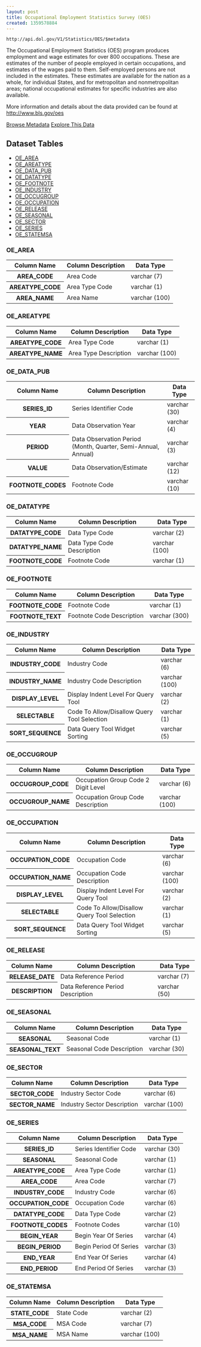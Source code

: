 ```yaml
---
layout: post
title: Occupational Employment Statistics Survey (OES)
created: 1359578884
---
```


```
http://api.dol.gov/V1/Statistics/OES/$metadata
```

<p>The Occupational Employment Statistics (OES) program produces employment and wage estimates for over 800 occupations. These are estimates of the number of people employed in certain occupations, and estimates of the wages paid to them. Self-employed persons are not included in the estimates. These estimates are available for the nation as a whole, for individual States, and for metropolitan and nonmetropolitan areas; national occupational estimates for specific industries are also available.</p>

<p>More information and details about the data provided can be found at <a href="http://www.bls.gov/oes">http://www.bls.gov/oes</a></p>


<a href ="http://api.dol.gov/V1/Statistics/OES/$metadata" class="button radius button_dataset">Browse Metadata</a>
<a href ="https://devtools.dol.gov/APISampler/Home/Index1?datasetName=BLS Occupational Employment Statistics Survey (OES)" class="button radius button_dataset">Explore This Data</a>


## Dataset Tables  

- [OE_AREA](#OE_AREA)
- [OE_AREATYPE](#OE_AREATYPE)
- [OE_DATA_PUB](#OE_DATA_PUB)
- [OE_DATATYPE](#OE_DATATYPE)
- [OE_FOOTNOTE](#OE_FOOTNOTE)
- [OE_INDUSTRY](#OE_INDUSTRY)
- [OE_OCCUGROUP](#OE_OCCUGROUP)
- [OE_OCCUPATION](#OE_OCCUPATION)
- [OE_RELEASE](#OE_RELEASE)
- [OE_SEASONAL](#OE_SEASONAL)
- [OE_SECTOR](#OE_SECTOR)
- [OE_SERIES](#OE_SERIES)
- [OE_STATEMSA](#OE_STATEMSA)

<h3><a name="OE_AREA">OE_AREA</a></h3>

<table>
	<thead>
		<tr>
			<th>Column Name</th>
			<th>Column Description</th>
			<th>Data Type</th>
		</tr>
	</thead>
	<tbody>
		<tr>
			<th>AREA_CODE</th>
			<td>Area Code</td>
			<td>varchar (7)</td>
		</tr>
		<tr>
			<th>AREATYPE_CODE</th>
			<td>Area Type Code</td>
			<td>varchar (1)</td>
		</tr>
		<tr>
			<th>AREA_NAME</th>
			<td>Area Name</td>
			<td>varchar (100)</td>
		</tr>
	</tbody>
</table>
<h3><a name="OE_AREATYPE">OE_AREATYPE</a></h3>

<table>
	<thead>
		<tr>
			<th>Column Name</th>
			<th>Column Description</th>
			<th>Data Type</th>
		</tr>
	</thead>
	<tbody>
		<tr>
			<th>AREATYPE_CODE</th>
			<td>Area Type Code</td>
			<td>varchar (1)</td>
		</tr>
		<tr>
			<th>AREATYPE_NAME</th>
			<td>Area Type Description</td>
			<td>varchar (100)</td>
		</tr>
	</tbody>
</table>
<h3><a name="OE_DATA_PUB">OE_DATA_PUB</a></h3>

<table>
	<thead>
		<tr>
			<th>Column Name</th>
			<th>Column Description</th>
			<th>Data Type</th>
		</tr>
	</thead>
	<tbody>
		<tr>
			<th>SERIES_ID</th>
			<td>Series Identifier Code</td>
			<td>varchar (30)</td>
		</tr>
		<tr>
			<th>YEAR</th>
			<td>Data Observation Year</td>
			<td>varchar (4)</td>
		</tr>
		<tr>
			<th>PERIOD</th>
			<td>Data Observation Period (Month, Quarter, Semi-Annual, Annual)</td>
			<td>varchar (3)</td>
		</tr>
		<tr>
			<th>VALUE</th>
			<td>Data Observation/Estimate</td>
			<td>varchar (12)</td>
		</tr>
		<tr>
			<th>FOOTNOTE_CODES</th>
			<td>Footnote Code</td>
			<td>varchar (10)</td>
		</tr>
	</tbody>
</table>
<h3><a name="OE_DATATYPE">OE_DATATYPE</a></h3>

<table>
	<thead>
		<tr>
			<th>Column Name</th>
			<th>Column Description</th>
			<th>Data Type</th>
		</tr>
	</thead>
	<tbody>
		<tr>
			<th>DATATYPE_CODE</th>
			<td>Data Type Code</td>
			<td>varchar (2)</td>
		</tr>
		<tr>
			<th>DATATYPE_NAME</th>
			<td>Data Type Code Description</td>
			<td>varchar (100)</td>
		</tr>
		<tr>
			<th>FOOTNOTE_CODE</th>
			<td>Footnote Code</td>
			<td>varchar (1)</td>
		</tr>
	</tbody>
</table>
<h3><a name="OE_FOOTNOTE">OE_FOOTNOTE</a></h3>

<table>
	<thead>
		<tr>
			<th>Column Name</th>
			<th>Column Description</th>
			<th>Data Type</th>
		</tr>
	</thead>
	<tbody>
		<tr>
			<th>FOOTNOTE_CODE</th>
			<td>Footnote Code</td>
			<td>varchar (1)</td>
		</tr>
		<tr>
			<th>FOOTNOTE_TEXT</th>
			<td>Footnote Code Description</td>
			<td>varchar (300)</td>
		</tr>
	</tbody>
</table>
<h3><a name="OE_INDUSTRY">OE_INDUSTRY</a></h3>

<table>
	<thead>
		<tr>
			<th>Column Name</th>
			<th>Column Description</th>
			<th>Data Type</th>
		</tr>
	</thead>
	<tbody>
		<tr>
			<th>INDUSTRY_CODE</th>
			<td>Industry Code</td>
			<td>varchar (6)</td>
		</tr>
		<tr>
			<th>INDUSTRY_NAME</th>
			<td>Industry Code Description</td>
			<td>varchar (100)</td>
		</tr>
		<tr>
			<th>DISPLAY_LEVEL</th>
			<td>Display Indent Level For Query Tool</td>
			<td>varchar (2)</td>
		</tr>
		<tr>
			<th>SELECTABLE</th>
			<td>Code To Allow/Disallow Query Tool Selection</td>
			<td>varchar (1)</td>
		</tr>
		<tr>
			<th>SORT_SEQUENCE</th>
			<td>Data Query Tool Widget Sorting</td>
			<td>varchar (5)</td>
		</tr>
	</tbody>
</table>
<h3><a name="OE_OCCUGROUP">OE_OCCUGROUP</a></h3>

<table>
	<thead>
		<tr>
			<th>Column Name</th>
			<th>Column Description</th>
			<th>Data Type</th>
		</tr>
	</thead>
	<tbody>
		<tr>
			<th>OCCUGROUP_CODE</th>
			<td>Occupation Group Code 2 Digit Level</td>
			<td>varchar (6)</td>
		</tr>
		<tr>
			<th>OCCUGROUP_NAME</th>
			<td>Occupation Group Code Description</td>
			<td>varchar (100)</td>
		</tr>
	</tbody>
</table>
<h3><a name="OE_OCCUPATION">OE_OCCUPATION</a></h3>

<table>
	<thead>
		<tr>
			<th>Column Name</th>
			<th>Column Description</th>
			<th>Data Type</th>
		</tr>
	</thead>
	<tbody>
		<tr>
			<th>OCCUPATION_CODE</th>
			<td>Occupation Code</td>
			<td>varchar (6)</td>
		</tr>
		<tr>
			<th>OCCUPATION_NAME</th>
			<td>Occupation Code Description</td>
			<td>varchar (100)</td>
		</tr>
		<tr>
			<th>DISPLAY_LEVEL</th>
			<td>Display Indent Level For Query Tool</td>
			<td>varchar (2)</td>
		</tr>
		<tr>
			<th>SELECTABLE</th>
			<td>Code To Allow/Disallow Query Tool Selection</td>
			<td>varchar (1)</td>
		</tr>
		<tr>
			<th>SORT_SEQUENCE</th>
			<td>Data Query Tool Widget Sorting</td>
			<td>varchar (5)</td>
		</tr>
	</tbody>
</table>
<h3><a name="OE_RELEASE">OE_RELEASE</a></h3>

<table>
	<thead>
		<tr>
			<th>Column Name</th>
			<th>Column Description</th>
			<th>Data Type</th>
		</tr>
	</thead>
	<tbody>
		<tr>
			<th>RELEASE_DATE</th>
			<td>Data Reference Period</td>
			<td>varchar (7)</td>
		</tr>
		<tr>
			<th>DESCRIPTION</th>
			<td>Data Reference Period Description</td>
			<td>varchar (50)</td>
		</tr>
	</tbody>
</table>
<h3><a name="OE_SEASONAL">OE_SEASONAL</a></h3>

<table>
	<thead>
		<tr>
			<th>Column Name</th>
			<th>Column Description</th>
			<th>Data Type</th>
		</tr>
	</thead>
	<tbody>
		<tr>
			<th>SEASONAL</th>
			<td>Seasonal Code</td>
			<td>varchar (1)</td>
		</tr>
		<tr>
			<th>SEASONAL_TEXT</th>
			<td>Seasonal Code Description</td>
			<td>varchar (30)</td>
		</tr>
	</tbody>
</table>
<h3><a name="OE_SECTOR">OE_SECTOR</a></h3>

<table>
	<thead>
		<tr>
			<th>Column Name</th>
			<th>Column Description</th>
			<th>Data Type</th>
		</tr>
	</thead>
	<tbody>
		<tr>
			<th>SECTOR_CODE</th>
			<td>Industry Sector Code</td>
			<td>varchar (6)</td>
		</tr>
		<tr>
			<th>SECTOR_NAME</th>
			<td>Industry Sector Description</td>
			<td>varchar (100)</td>
		</tr>
	</tbody>
</table>
<h3><a name="OE_SERIES">OE_SERIES</a></h3>

<table>
	<thead>
		<tr>
			<th>Column Name</th>
			<th>Column Description</th>
			<th>Data Type</th>
		</tr>
	</thead>
	<tbody>
		<tr>
			<th>SERIES_ID</th>
			<td>Series Identifier Code</td>
			<td>varchar (30)</td>
		</tr>
		<tr>
			<th>SEASONAL</th>
			<td>Seasonal Code</td>
			<td>varchar (1)</td>
		</tr>
		<tr>
			<th>AREATYPE_CODE</th>
			<td>Area Type Code</td>
			<td>varchar (1)</td>
		</tr>
		<tr>
			<th>AREA_CODE</th>
			<td>Area Code</td>
			<td>varchar (7)</td>
		</tr>
		<tr>
			<th>INDUSTRY_CODE</th>
			<td>Industry Code</td>
			<td>varchar (6)</td>
		</tr>
		<tr>
			<th>OCCUPATION_CODE</th>
			<td>Occupation Code</td>
			<td>varchar (6)</td>
		</tr>
		<tr>
			<th>DATATYPE_CODE</th>
			<td>Data Type Code</td>
			<td>varchar (2)</td>
		</tr>
		<tr>
			<th>FOOTNOTE_CODES</th>
			<td>Footnote Codes</td>
			<td>varchar (10)</td>
		</tr>
		<tr>
			<th>BEGIN_YEAR</th>
			<td>Begin Year Of Series</td>
			<td>varchar (4)</td>
		</tr>
		<tr>
			<th>BEGIN_PERIOD</th>
			<td>Begin Period Of Series</td>
			<td>varchar (3)</td>
		</tr>
		<tr>
			<th>END_YEAR</th>
			<td>End Year Of Series</td>
			<td>varchar (4)</td>
		</tr>
		<tr>
			<th>END_PERIOD</th>
			<td>End Period Of Series</td>
			<td>varchar (3)</td>
		</tr>
	</tbody>
</table>
<h3><a name="OE_STATEMSA">OE_STATEMSA</a></h3>

<table>
	<thead>
		<tr>
			<th>Column Name</th>
			<th>Column Description</th>
			<th>Data Type</th>
		</tr>
	</thead>
	<tbody>
		<tr>
			<th>STATE_CODE</th>
			<td>State Code</td>
			<td>varchar (2)</td>
		</tr>
		<tr>
			<th>MSA_CODE</th>
			<td>MSA Code</td>
			<td>varchar (7)</td>
		</tr>
		<tr>
			<th>MSA_NAME</th>
			<td>MSA Name</td>
			<td>varchar (100)</td>
		</tr>
	</tbody>
</table>
